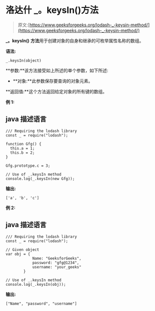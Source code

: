 # 洛达什 _。keysIn()方法

> 原文:[https://www.geeksforgeeks.org/lodash-_-keysin-method/](https://www.geeksforgeeks.org/lodash-_-keysin-method/)

**_。keysIn()** **方法**用于创建对象的自身和继承的可枚举属性名称的数组。

**语法:**

```
_.keysIn(object)

```

**参数:**该方法接受如上所述的单个参数，如下所述:

*   **对象:**此参数保存要查询的对象元素。

**返回值:**这个方法返回给定对象的所有键的数组。

**例 1:**

## java 描述语言

```
/// Requiring the lodash library  
const _ = require("lodash");  

function Gfg() {
  this.a = 1;
  this.b = 2;
}

Gfg.prototype.c = 3;

// Use of _.keysIn method 
console.log(_.keysIn(new Gfg));
```

**输出:**

```
['a', 'b', 'c']

```

**例 2:**

## java 描述语言

```
/// Requiring the lodash library  
const _ = require("lodash");  

// Given object
var obj = { 
            Name: "GeeksforGeeks", 
            password: "gfg@1234", 
            username: "your_geeks"
        } 

// Use of _.keysIn method 
console.log(_.keysIn(obj));
```

**输出:**

```
["Name", "password", "username"]

```